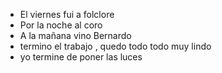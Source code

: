 - El viernes fui a folclore 
- Por la noche al coro 
- A la mañana vino Bernardo
- termino el trabajo , quedo todo todo muy lindo
- yo termine de poner las luces 